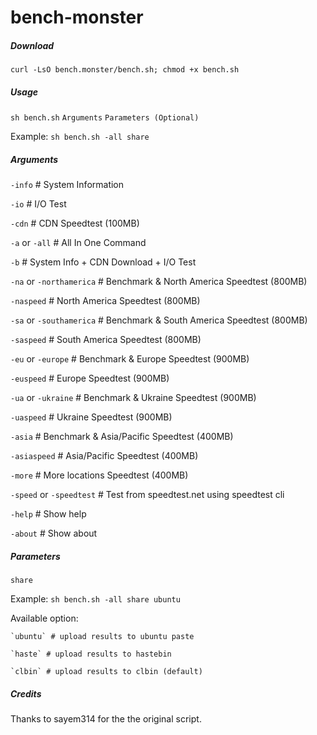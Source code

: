 # bench-monster

##### Download

`curl -LsO bench.monster/bench.sh; chmod +x bench.sh`

##### Usage

`sh bench.sh` `Arguments` `Parameters (Optional)`

Example: `sh bench.sh -all share`

##### Arguments

`-info` # System Information

`-io` # I/O Test

`-cdn` # CDN Speedtest (100MB)

`-a` or `-all` # All In One Command

`-b` # System Info + CDN Download + I/O Test

`-na` or `-northamerica` # Benchmark & North America Speedtest (800MB)

`-naspeed` # North America Speedtest (800MB)

`-sa` or `-southamerica` # Benchmark & South America Speedtest (800MB)

`-saspeed` # South America Speedtest (800MB)

`-eu` or `-europe` # Benchmark & Europe Speedtest (900MB)

`-euspeed` # Europe Speedtest (900MB)

`-ua` or `-ukraine` # Benchmark & Ukraine Speedtest (900MB)

`-uaspeed` # Ukraine Speedtest (900MB)

`-asia` # Benchmark & Asia/Pacific Speedtest (400MB)

`-asiaspeed` # Asia/Pacific Speedtest (400MB)

`-more` # More locations Speedtest (400MB)

`-speed` or `-speedtest` # Test from speedtest.net using speedtest cli

`-help` # Show help

`-about` # Show about

##### Parameters

`share`

Example: `sh bench.sh -all share ubuntu`

Available option:

    `ubuntu` # upload results to ubuntu paste

    `haste` # upload results to hastebin

    `clbin` # upload results to clbin (default)


##### _Credits_

Thanks to sayem314 for the the original script.
